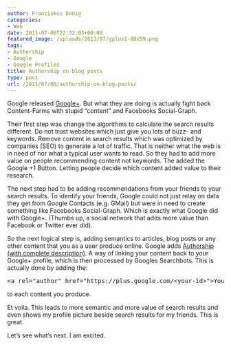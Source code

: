 ```yaml
---
author: Franziskus Domig
categories:
- Web
date: 2011-07-06T22:32:03+00:00
featured_image: /uploads/2011/07/gplus1-80x59.png
tags:
- Authorship
- Google
- Google Profiles
title: Authorship on blog posts
type: post
url: /2011/07/06/authorship-on-blog-posts/
---
```


Google released <a rel="author" href="https://plus.google.com/100673535742914439086">Google+</a>. But what they are doing is actually fight back Content-Farms with stupid &#8220;content&#8221; and Facebooks Social-Graph.

Their first step was change the algorithms to calculate the search results different. Do not trust websites which just give you lots of buzz- and keywords. Remove content in search results which was optimized by companies (SEO) to generate a lot of traffic. That is neither what the web is in need of nor what a typical user wants to read. So they had to add more value on people recommending content not keywords. The added the Google +1 Button. Letting people decide which content added value to their research.

The next step had to be adding recommendations from your friends to your search results. To identify your friends, Google could not just relay on data they get from Google Contacts (e.g. GMail) but were in need to create something like Facebooks Social-Graph. Which is exactly what Google did with Google+. (Thumbs up, a social network that adds more value than Facebook or Twitter ever did).

So the next logical step is, adding semantics to articles, blog posts or any other content that you as a user produce online. Google adds [Authorship (with complete description)][1]. A way of linking your content back to your Google+ profile, which is then processed by Googles Searchbots. This is actually done by adding the:

<pre>&lt;a rel="author" href="https://plus.google.com/&lt;your-id&gt;"&gt;Your Name&lt;/a&gt;</pre>

to each content you produce.

Et voila. This leads to more semantic and more value of search results and even shows my profile picture beside search results for my friends. This is great.

Let&#8217;s see what&#8217;s next. I am excited.

 [1]: http://www.google.com/support/webmasters/bin/answer.py?answer=1229920
